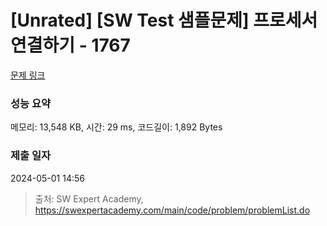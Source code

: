 # [Unrated] [SW Test 샘플문제] 프로세서 연결하기 - 1767 

[문제 링크](https://swexpertacademy.com/main/code/problem/problemDetail.do?contestProbId=AV4suNtaXFEDFAUf) 

### 성능 요약

메모리: 13,548 KB, 시간: 29 ms, 코드길이: 1,892 Bytes

### 제출 일자

2024-05-01 14:56



> 출처: SW Expert Academy, https://swexpertacademy.com/main/code/problem/problemList.do